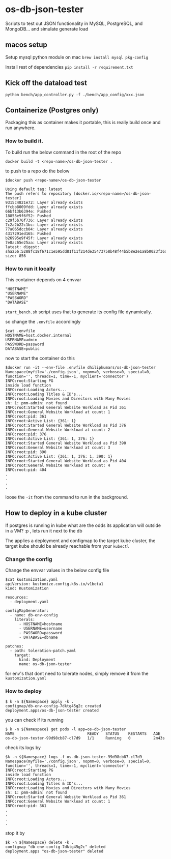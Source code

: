 # os-db-json-tester
Scripts to test out JSON functionality in MySQL, PostgreSQL, and MongoDB... and simulate generate load


## macos setup

Setup mysql python module on mac
`brew install mysql pkg-config`

Install rest of dependencies
`pip install -r requirement.txt`

## Kick off the dataload test
`python bench/app_controller.py -f ./bench/app_config/xxx.json`

## Containerize (Postgres only)

Packaging this as container makes it portable, this is really build once and run anywhere.  


### How to build it.

To build run the below command in the root of the repo

```
docker build -t <repo-name>/os-db-json-tester .
```

to push to a repo do the below
```
$docker push <repo-name>/os-db-json-tester

Using default tag: latest
The push refers to repository [docker.io/<repo-name>/os-db-json-tester]
9315c4821e72: Layer already exists 
ffcbb8009fdd: Layer already exists 
66bf13b6394e: Pushed 
18853e9f6f52: Pushed 
c29f5b76f736: Layer already exists 
7c2a2b22c1bc: Layer already exists 
77a065dccb04: Layer already exists 
4317291ed165: Pushed 
b26995e9f45f: Layer already exists 
7e8ac65e25aa: Layer already exists 
latest: digest: sha256:5288fc18f671c1e595dd81f11f214de35473758b48f44b5b8e2e1a8b0023f36a size: 856
```

### How to run it locally

This container depends on 4 envvar

```
"HOSTNAME" 
"USERNAME" 
"PASSWORD" 
"DATABASE" 
```

`start_bench.sh` script uses that to generate its config file dynamically. 

so change the `.envfile` accordingly
```
$cat .envfile 
HOSTNAME=host.docker.internal
USERNAME=admin
PASSWORD=password
DATABASE=public
```

now to start the container do this
```
$docker run -it --env-file .envfile dhilipkumars/os-db-json-tester 
Namespace(myfile='./config.json', nopmm=0, verbose=0, special=0, function='', threads=1, time=-1, myclient='connector')
INFO:root:Starting PG
inside load function
INFO:root:Loading Actors...
INFO:root:Loading Titles & ID's...
INFO:root:Loading Movies and Directors with Many Movies
sh: 1: pmm-admin: not found
INFO:root:Started General Website Workload as Pid 361
INFO:root:General Website Workload at count: 1
INFO:root:pid: 361
INFO:root:Active List: {361: 1}
INFO:root:Started General Website Workload as Pid 376
INFO:root:General Website Workload at count: 2
INFO:root:pid: 376
INFO:root:Active List: {361: 1, 376: 1}
INFO:root:Started General Website Workload as Pid 390
INFO:root:General Website Workload at count: 3
INFO:root:pid: 390
INFO:root:Active List: {361: 1, 376: 1, 390: 1}
INFO:root:Started General Website Workload as Pid 404
INFO:root:General Website Workload at count: 4
INFO:root:pid: 404
.
.
.
.

```
loose the `-it` from the command to run in the background.

## How to deploy in a kube cluster

If postgres is running in kube what are the odds its application will outside in a VM? :p , lets run it next to the db

The applies a deployment and configmap to the target kube cluster, the target kube should be already reachable from your `kubectl`

### Change the config

Change the envvar values in the below config file
```
$cat kustomization.yaml 
apiVersion: kustomize.config.k8s.io/v1beta1
kind: Kustomization

resources:
  - deployment.yaml

configMapGenerator:
  - name: db-env-config
    literals:
      - HOSTNAME=hostname
      - USERNAME=username
      - PASSWORD=password
      - DATABASE=dbname

patches:
  - path: toleration-patch.yaml
    target:
      kind: Deployment
      name: os-db-json-tester

```
for env's that dont need to tolerate nodes, simply remove it from the `kustomization.yaml`

### How to deploy

```
$ k -n ${Namespace} apply -k .
configmap/db-env-config-7dktg45g2c created
deployment.apps/os-db-json-tester created
```

you can check if its running
```
$ k -n ${Namespace} get pods -l app=os-db-json-tester
NAME                                READY   STATUS    RESTARTS   AGE
os-db-json-tester-99d98cb87-cl7d9   1/1     Running   0          2m43s
```

check its logs by 

```
$k -n ${Namespace} logs -f os-db-json-tester-99d98cb87-cl7d9
Namespace(myfile='./config.json', nopmm=0, verbose=0, special=0, function='', threads=1, time=-1, myclient='connector')
INFO:root:Starting PG
inside load function
INFO:root:Loading Actors...
INFO:root:Loading Titles & ID's...
INFO:root:Loading Movies and Directors with Many Movies
sh: 1: pmm-admin: not found
INFO:root:Started General Website Workload as Pid 361
INFO:root:General Website Workload at count: 1
INFO:root:pid: 361
.
.
.
.

```
stop it by

```
$k -n ${Namespace} delete -k .
configmap "db-env-config-7dktg45g2c" deleted
deployment.apps "os-db-json-tester" deleted
```
